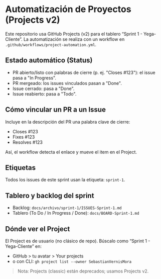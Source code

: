 # Automatización de Proyectos (Projects v2)

Este repositorio usa GitHub Projects (v2) para el tablero “Sprint 1 - Yega-Cliente”.
La automatización se realiza con un workflow en `.github/workflows/project-automation.yml`.

## Estado automático (Status)
- PR abierto/listo con palabras de cierre (p. ej. "Closes #123"): el issue pasa a "In Progress".
- PR mergeado: los issues vinculados pasan a "Done".
- Issue cerrado: pasa a "Done".
- Issue reabierto: pasa a "Todo".

## Cómo vincular un PR a un Issue
Incluye en la descripción del PR una palabra clave de cierre:

- Closes #123
- Fixes #123
- Resolves #123

Así, el workflow detecta el enlace y mueve el item en el Project.

## Etiquetas
Todos los issues de este sprint usan la etiqueta: `sprint-1`.

## Tablero y backlog del sprint
- Backlog: `docs/archivo/sprint-1/ISSUES-Sprint-1.md`
- Tablero (To Do / In Progress / Done): `docs/BOARD-Sprint-1.md`

## Dónde ver el Project
El Project es de usuario (no clásico de repo). Búscalo como “Sprint 1 - Yega-Cliente” en:

- GitHub > tu avatar > Your projects
- o con CLI: `gh project list --owner SebastianVernisMora`

> Nota: Projects (classic) están deprecados; usamos Projects v2.
